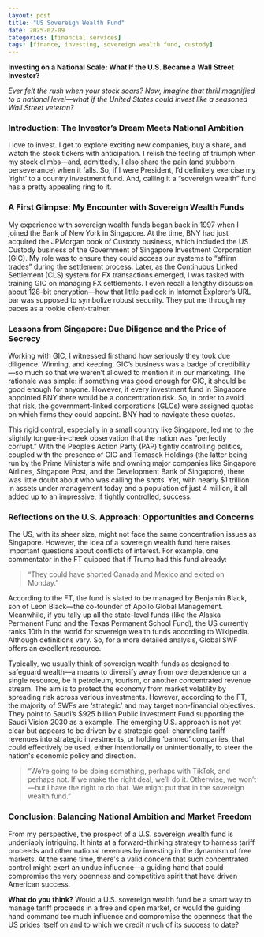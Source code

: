 ```yaml
---
layout: post
title: "US Sovereign Wealth Fund"
date: 2025-02-09
categories: [financial services]
tags: [finance, investing, sovereign wealth fund, custody]
---
```


**Investing on a National Scale: What If the U.S. Became a Wall Street Investor?**

*Ever felt the rush when your stock soars? Now, imagine that thrill magnified to a national level—what if the United States could invest like a seasoned Wall Street veteran?*

### Introduction: The Investor’s Dream Meets National Ambition

I love to invest. I get to explore exciting new companies, buy a share, and watch the stock tickers with anticipation. I relish the feeling of triumph when my stock climbs—and, admittedly, I also share the pain (and stubborn perseverance) when it falls. So, if I were President, I’d definitely exercise my ‘right’ to a country investment fund. And, calling it a “sovereign wealth” fund has a pretty appealing ring to it.

### A First Glimpse: My Encounter with Sovereign Wealth Funds

My experience with sovereign wealth funds began back in 1997 when I joined the Bank of New York in Singapore. At the time, BNY had just acquired the JPMorgan book of Custody business, which included the US Custody business of the Government of Singapore Investment Corporation (GIC). My role was to ensure they could access our systems to “affirm trades” during the settlement process. Later, as the Continuous Linked Settlement (CLS) system for FX transactions emerged, I was tasked with training GIC on managing FX settlements. I even recall a lengthy discussion about 128-bit encryption—how that little padlock in Internet Explorer’s URL bar was supposed to symbolize robust security. They put me through my paces as a rookie client-trainer.

### Lessons from Singapore: Due Diligence and the Price of Secrecy

Working with GIC, I witnessed firsthand how seriously they took due diligence. Winning, and keeping, GIC’s business was a badge of credibility—so much so that we weren’t allowed to mention it in our marketing. The rationale was simple: if something was good enough for GIC, it should be good enough for anyone. However, if every investment fund in Singapore appointed BNY there would be a concentration risk. So, in order to avoid that risk, the government-linked corporations (GLCs) were assigned quotas on which firms they could appoint. BNY had to navigate these quotas.

This rigid control, especially in a small country like Singapore, led me to the slightly tongue-in-cheek observation that the nation was “perfectly corrupt.” With the People’s Action Party (PAP) tightly controlling politics, coupled with the presence of GIC and Temasek Holdings (the latter being run by the Prime Minister’s wife and owning major companies like Singapore Airlines, Singapore Post, and the Development Bank of Singapore), there was little doubt about who was calling the shots. Yet, with nearly $1 trillion in assets under management today and a population of just 4 million, it all added up to an impressive, if tightly controlled, success.

### Reflections on the U.S. Approach: Opportunities and Concerns

The US, with its sheer size, might not face the same concentration issues as Singapore. However, the idea of a sovereign wealth fund here raises important questions about conflicts of interest. For example, one commentator in the FT quipped that if Trump had this fund already:  
> “They could have shorted Canada and Mexico and exited on Monday.”  

According to the FT, the fund is slated to be managed by Benjamin Black, son of Leon Black—the co-founder of Apollo Global Management. Meanwhile, if you tally up all the state-level funds (like the Alaska Permanent Fund and the Texas Permanent School Fund), the US currently ranks 10th in the world for sovereign wealth funds according to Wikipedia. Although definitions vary. So, for a more detailed analysis, Global SWF offers an excellent resource.

Typically, we usually think of sovereign wealth funds as designed to safeguard wealth—a means to diversify away from overdependence on a single resource, be it petroleum, tourism, or another concentrated revenue stream. The aim is to protect the economy from market volatility by spreading risk across various investments. However, according to the FT, the majority of SWFs are ‘strategic’ and may target non-financial objectives. They point to Saudi’s $925 billion Public Investment Fund supporting the Saudi Vision 2030 as a example. The emerging U.S. approach is not yet clear but appears to be driven by a strategic goal: channeling tariff revenues into strategic investments, or holding ‘banned’ companies, that could effectively be used, either intentionally or unintentionally, to steer the nation's economic policy and direction.
  
> “We’re going to be doing something, perhaps with TikTok, and perhaps not. If we make the right deal, we’ll do it. Otherwise, we won’t—but I have the right to do that. We might put that in the sovereign wealth fund.”  

### Conclusion: Balancing National Ambition and Market Freedom

From my perspective, the prospect of a U.S. sovereign wealth fund is undeniably intriguing. It hints at a forward-thinking strategy to harness tariff proceeds and other national revenues by investing in the dynamism of free markets. At the same time, there's a valid concern that such concentrated control might exert an undue influence—a guiding hand that could compromise the very openness and competitive spirit that have driven American success.

**What do you think?** Would a U.S. sovereign wealth fund be a smart way to manage tariff proceeds in a free and open market, or would the guiding hand command too much influence and compromise the openness that the US prides itself on and to which we credit much of its success to date?

